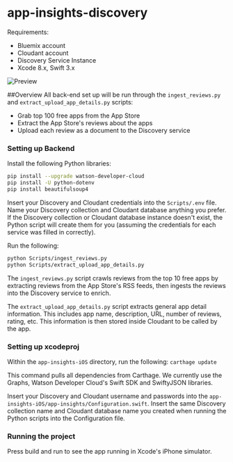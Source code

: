 # app-insights-discovery

Requirements:

- Bluemix account
- Cloudant account
- Discovery Service Instance
- Xcode 8.x, Swift 3.x

![Preview](images/app-insights.gif)

##Overview
All back-end set up will be run through the `ingest_reviews.py` and `extract_upload_app_details.py` scripts:

- Grab top 100 free apps from the App Store
- Extract the App Store's reviews about the apps
- Upload each review as a document to the Discovery service

### Setting up Backend
Install the following Python libraries:

```bash
pip install --upgrade watson-developer-cloud
pip install -U python-dotenv
pip install beautifulsoup4
```

Insert your Discovery and Cloudant credentials into the `Scripts/.env` file. Name your Discovery collection and Cloudant database anything you prefer. If the Discovery collection or Cloudant database instance doesn't exist, the Python script will create them for you (assuming the credentials for each service was filled in correctly).

Run the following:

```bash
python Scripts/ingest_reviews.py
python Scripts/extract_upload_app_details.py
```
The `ingest_reviews.py` script crawls reviews from the top 10 free apps by extracting reviews from the App Store's RSS feeds, then ingests the reviews into the Discovery service to enrich. 

The `extract_upload_app_details.py` script extracts general app detail information. This includes app name, description, URL, number of reviews, rating, etc. This information is then stored inside Cloudant to be called by the app. 


### Setting up xcodeproj
Within the `app-insights-iOS` directory, run the following:
`carthage update`

This command pulls all dependencies from Carthage. We currently use the Graphs, Watson Developer Cloud's Swift SDK and SwiftyJSON libraries. 

Insert your Discovery and Cloudant username and passwords into the `app-insights-iOS/app-insights/Configuration.swift`. Insert the same Discovery collection name and Cloudant database name you created when running the Python scripts into the Configuration file.   



### Running the project
Press build and run to see the app running in Xcode's iPhone simulator. 



